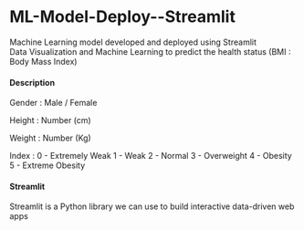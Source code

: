 # ML-Model-Deploy--Streamlit
Machine Learning model developed and deployed using Streamlit <br>
Data Visualization and Machine Learning to predict the health status (BMI : Body Mass Index)

#### Description<br>
Gender : Male / Female

Height : Number (cm)

Weight : Number (Kg)

Index : 0 - Extremely Weak 1 - Weak 2 - Normal 3 - Overweight 4 - Obesity 5 - Extreme Obesity

#### Streamlit
Streamlit is a Python library we can use to build interactive data-driven web apps
